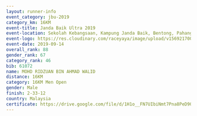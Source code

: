 ```yaml
---
layout: runner-info 
event_category: jbu-2019 
category_km: 16KM 
event-title: Janda Baik Ultra 2019 
event-location: Sekolah Kebangsaan, Kampung Janda Baik, Bentong, Pahang, Malaysia 
event-logo: https://res.cloudinary.com/raceyaya/image/upload/v1569217009/logo/janda-baik_vch1pc.jpg 
event-date: 2019-09-14
overall_rank: 88
gender_rank: 67
category_rank: 46
bib: 61072
name: MOHD RIDZUAN BIN AHMAD WALID
distance: 16KM
category: 16KM Men Open
gender: Male
finish: 2-33-12
country: Malaysia
certificate: https://drive.google.com/file/d/1H1o__FN7UIbiNmt7Pna8PeD90XHhsEe-/view?usp=sharing
---
```

